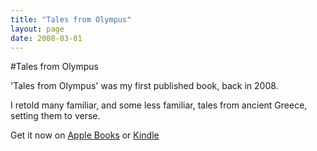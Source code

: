 ```yaml
---
title: "Tales from Olympus"
layout: page
date: 2008-03-01
---
```


#Tales from Olympus

'Tales from Olympus' was my first published book, back in 2008.

I retold many familiar, and some less familiar, tales from ancient Greece, setting them to verse. 

Get it now on [Apple Books](https://apple.co/3U01Gcc) or [Kindle](https://www.amazon.co.uk/Tales-Olympus-M-B-OReilly-ebook/dp/B0047O2PJO/ref=sr_1_4?crid=1E9OXRWVHQVOO&keywords=Tales+From+Olympus&qid=1666905126&qu=eyJxc2MiOiIwLjAwIiwicXNhIjoiMC4wMCIsInFzcCI6IjAuMDAifQ%3D%3D&s=digital-text&sprefix=tales+from+olympus%2Cdigital-text%2C136&sr=1-4)
